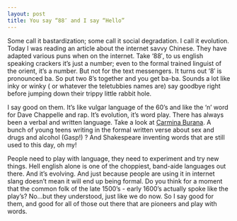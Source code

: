 ```yaml
---
layout: post
title: You say “88″ and I say “Hello”
---
```

Some call it bastardization; some call it social degradation. I call it evolution. Today I was reading an 
article about the internet savvy Chinese. They have adapted various puns when on the internet. Take ‘88′, to 
us english speaking crackers it’s just a number; even to the formal trained linguist of the orient, it’s a 
number. But not for the text messengers. It turns out ‘8′ is pronounced ba. So put two 8’s together and you 
get ba-ba. Sounds a lot like inky or winky ( or whatever the teletubbies names are) say goodbye right before 
jumping down their trippy little rabbit hole.

I say good on them. It’s like vulgar language of the 60’s and like the ‘n’ word for Dave Chappelle and rap. 
It’s evolution, it’s word play. There has always been a verbal and written language. Take a look at [Carmina 
Burana](https://en.wikipedia.org/wiki/Carmina_Burana). A bunch of young teens writing in the formal written 
verse about sex and drugs and alcohol (Gasp!) ? And Shakespeare inventing words that are still used to this day, oh my!

People need to play with language, they need to experiment and try new things. Hell english alone is one of 
the choppiest, band-aide languages out there. And it’s evolving. And just because people are using it in 
internet slang doesn’t mean it will end up being formal. Do you think for a moment that the common folk of 
the late 1500’s - early 1600’s actually spoke like the play’s? No…but they understood, just like we do now. 
So I say good for them, and good for all of those out there that are pioneers and play with words.

